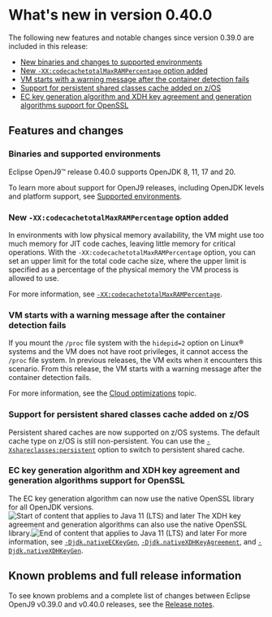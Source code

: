 <!--
* Copyright (c) 2017, 2024 IBM Corp. and others
*
* This program and the accompanying materials are made
* available under the terms of the Eclipse Public License 2.0
* which accompanies this distribution and is available at
* https://www.eclipse.org/legal/epl-2.0/ or the Apache
* License, Version 2.0 which accompanies this distribution and
* is available at https://www.apache.org/licenses/LICENSE-2.0.
*
* This Source Code may also be made available under the
* following Secondary Licenses when the conditions for such
* availability set forth in the Eclipse Public License, v. 2.0
* are satisfied: GNU General Public License, version 2 with
* the GNU Classpath Exception [1] and GNU General Public
* License, version 2 with the OpenJDK Assembly Exception [2].
*
* [1] https://www.gnu.org/software/classpath/license.html
* [2] https://openjdk.org/legal/assembly-exception.html
*
* SPDX-License-Identifier: EPL-2.0 OR Apache-2.0 OR GPL-2.0-only WITH Classpath-exception-2.0 OR GPL-2.0-only WITH OpenJDK-assembly-exception-1.0
-->

# What's new in version 0.40.0

The following new features and notable changes since version 0.39.0 are included in this release:

- [New binaries and changes to supported environments](#binaries-and-supported-environments)
- [New `-XX:codecachetotalMaxRAMPercentage` option added](#new-xxcodecachetotalmaxrampercentage-option-added)
- [VM starts with a warning message after the container detection fails](#vm-starts-with-a-warning-message-after-the-container-detection-fails)
- [Support for persistent shared classes cache added on z/OS](#support-for-persistent-shared-classes-cache-added-on-zos)
- [EC key generation algorithm and XDH key agreement and generation algorithms support for OpenSSL](#ec-key-generation-algorithm-and-xdh-key-agreement-and-generation-algorithms-support-for-openssl)

## Features and changes

### Binaries and supported environments

Eclipse OpenJ9&trade; release 0.40.0 supports OpenJDK 8, 11, 17 and 20.

To learn more about support for OpenJ9 releases, including OpenJDK levels and platform support, see [Supported environments](openj9_support.md).

### New `-XX:codecachetotalMaxRAMPercentage` option added

In environments with low physical memory availability, the VM might use too much memory for JIT code caches, leaving little memory for critical operations. With the `-XX:codecachetotalMaxRAMPercentage` option, you can set an upper limit for the total code cache size, where the upper limit is specified as a percentage of the physical memory the VM process is allowed to use.

For more information, see [`-XX:codecachetotalMaxRAMPercentage`](xxcodecachetotalmaxrampercentage.md).

### VM starts with a warning message after the container detection fails

If you mount the `/proc` file system with the `hidepid=2` option on Linux® systems and the VM does not have root privileges, it cannot access the `/proc` file system. In previous releases, the VM exits when it encounters this scenario. From this release, the VM starts with a warning message after the container detection fails.

For more information, see the [Cloud optimizations](introduction.md#cloud-optimizations) topic.

### Support for persistent shared classes cache added on z/OS

Persistent shared caches are now supported on z/OS systems. The default cache type on z/OS is still non-persistent. You can use the [`-Xshareclasses:persistent`](xshareclasses.md#persistent) option to switch to persistent shared cache.

### EC key generation algorithm and XDH key agreement and generation algorithms support for OpenSSL

The EC key generation algorithm can now use the native OpenSSL library for all OpenJDK versions.![Start of content that applies to Java 11 (LTS) and later](cr/java11plus.png) The XDH key agreement and generation algorithms can also use the native OpenSSL library.![End of content that applies to Java 11 (LTS) and later](cr/java_close_lts.png) For more information, see [`-Djdk.nativeECKeyGen`](djdknativeeckeygen.md), [`-Djdk.nativeXDHKeyAgreement`](djdknativexdhkeyagreement.md), and [`-Djdk.nativeXDHKeyGen`](djdknativexdhkeygen.md).

## Known problems and full release information

To see known problems and a complete list of changes between Eclipse OpenJ9 v0.39.0 and v0.40.0 releases, see the [Release notes](https://github.com/eclipse-openj9/openj9/blob/master/doc/release-notes/0.40/0.40.md).

<!-- ==== END OF TOPIC ==== version0.40.md ==== -->

